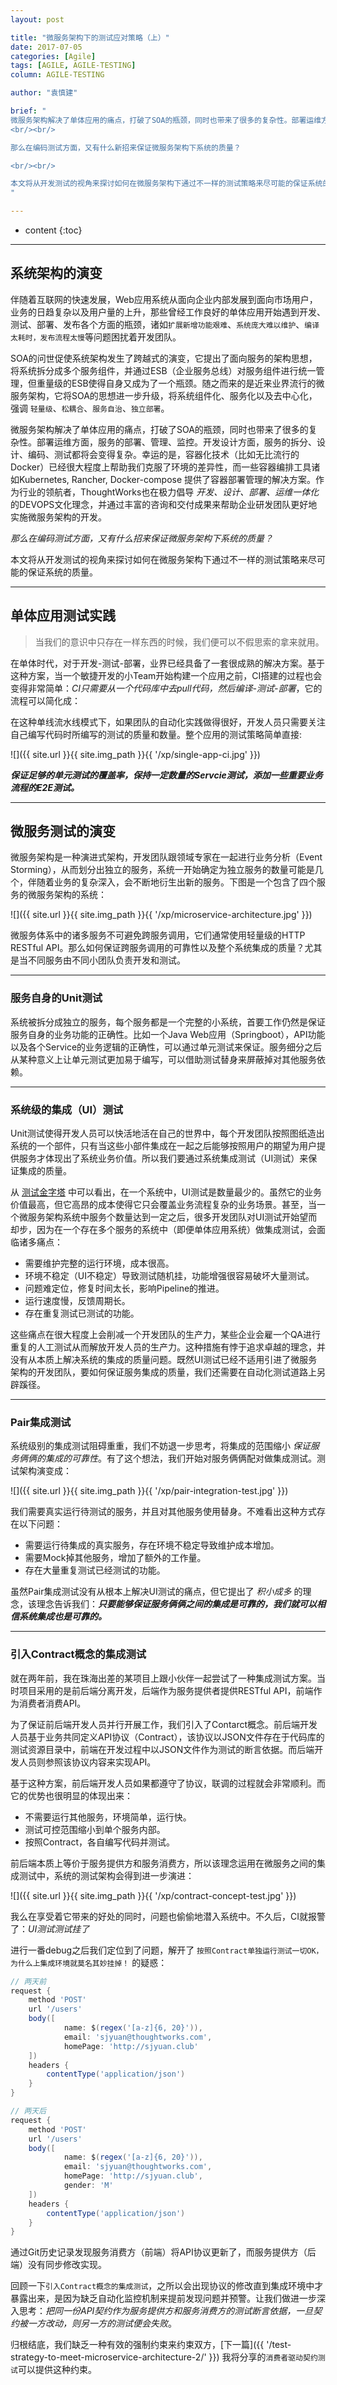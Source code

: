 ```yaml
---
layout: post

title: "微服务架构下的测试应对策略（上）"
date: 2017-07-05
categories: [Agile]
tags: [AGILE, AGILE-TESTING]
column: AGILE-TESTING

author: "袁慎建"

brief: "
微服务架构解决了单体应用的痛点，打破了SOA的瓶颈，同时也带来了很多的复杂性。部署运维方面，服务的部署、管理、监控。开发设计方面，服务的拆分、设计、编码、测试都将会变得复杂。幸运的是，容器化技术（比如无比流行的Docker）已经很大程度上帮助我们克服了环境的差异性，而一些容器编排工具诸如Kubernetes, Rancher, Docker-compose 提供了容器部署管理的解决方案。作为行业的领航者，ThoughtWorks也在极力倡导 开发、设计、部署、运维一体化 的DEVOPS文化理念，并通过丰富的咨询和交付成果来帮助企业研发团队更好地实施微服务架构的开发。
<br/><br/>

那么在编码测试方面，又有什么新招来保证微服务架构下系统的质量？

<br/><br/>

本文将从开发测试的视角来探讨如何在微服务架构下通过不一样的测试策略来尽可能的保证系统的质量。
"

---
```


* content
{:toc}

---

## 系统架构的演变
伴随着互联网的快速发展，Web应用系统从面向企业内部发展到面向市场用户，业务的日趋复杂以及用户量的上升，那些曾经工作良好的单体应用开始遇到开发、测试、部署、发布各个方面的瓶颈，诸如`扩展新增功能艰难`、`系统庞大难以维护`、`编译太耗时，发布流程太慢`等问题困扰着开发团队。

SOA的问世促使系统架构发生了跨越式的演变，它提出了面向服务的架构思想，将系统拆分成多个服务组件，并通过ESB（企业服务总线）对服务组件进行统一管理，但重量级的ESB使得自身又成为了一个瓶颈。随之而来的是近来业界流行的微服务架构，它将SOA的思想进一步升级，将系统组件化、服务化以及去中心化，强调 `轻量级`、`松耦合`、`服务自治`、`独立部署`。

微服务架构解决了单体应用的痛点，打破了SOA的瓶颈，同时也带来了很多的复杂性。部署运维方面，服务的部署、管理、监控。开发设计方面，服务的拆分、设计、编码、测试都将会变得复杂。幸运的是，容器化技术（比如无比流行的Docker）已经很大程度上帮助我们克服了环境的差异性，而一些容器编排工具诸如Kubernetes, Rancher, Docker-compose 提供了容器部署管理的解决方案。作为行业的领航者，ThoughtWorks也在极力倡导 *开发、设计、部署、运维一体化* 的DEVOPS文化理念，并通过丰富的咨询和交付成果来帮助企业研发团队更好地实施微服务架构的开发。

*那么在编码测试方面，又有什么招来保证微服务架构下系统的质量？*

本文将从开发测试的视角来探讨如何在微服务架构下通过不一样的测试策略来尽可能的保证系统的质量。

---

## 单体应用测试实践

>当我们的意识中只存在一样东西的时候，我们便可以不假思索的拿来就用。

在单体时代，对于开发-测试-部署，业界已经具备了一套很成熟的解决方案。基于这种方案，当一个敏捷开发的小Team开始构建一个应用之前，CI搭建的过程也会变得非常简单：*CI只需要从一个代码库中去pull代码，然后编译-测试-部署*，它的流程可以简化成：


在这种单线流水线模式下，如果团队的自动化实践做得很好，开发人员只需要关注自己编写代码时所编写的测试的质量和数量。整个应用的测试策略简单直接:

![]({{ site.url }}{{ site.img_path }}{{ '/xp/single-app-ci.jpg' }})

***保证足够的单元测试的覆盖率，保持一定数量的Servcie测试，添加一些重要业务流程的E2E测试。***


---


## 微服务测试的演变
微服务架构是一种演进式架构，开发团队跟领域专家在一起进行业务分析（Event Storming），从而划分出独立的服务，系统一开始确定为独立服务的数量可能是几个，伴随着业务的复杂深入，会不断地衍生出新的服务。下图是一个包含了四个服务的微服务架构的系统：

![]({{ site.url }}{{ site.img_path }}{{ '/xp/microservice-architecture.jpg' }})

微服务体系中的诸多服务不可避免跨服务调用，它们通常使用轻量级的HTTP RESTful API。那么如何保证跨服务调用的可靠性以及整个系统集成的质量？尤其是当不同服务由不同小团队负责开发和测试。

---

### 服务自身的Unit测试
系统被拆分成独立的服务，每个服务都是一个完整的小系统，首要工作仍然是保证服务自身的业务功能的正确性。比如一个Java Web应用（Springboot），API功能以及各个Service的业务逻辑的正确性，可以通过单元测试来保证。服务细分之后从某种意义上让单元测试更加易于编写，可以借助测试替身来屏蔽掉对其他服务依赖。

---

### 系统级的集成（UI）测试
Unit测试使得开发人员可以快活地活在自己的世界中，每个开发团队按照图纸造出系统的一个部件，只有当这些小部件集成在一起之后能够按照用户的期望为用户提供服务才体现出了系统业务价值。所以我们要通过系统集成测试（UI测试）来保证集成的质量。


从 [测试金字塔](https://martinfowler.com/bliki/TestPyramid.html) 中可以看出，在一个系统中，UI测试是数量最少的。虽然它的业务价值最高，但它高昂的成本使得它只会覆盖业务流程复杂的业务场景。甚至，当一个微服务架构系统中服务个数量达到一定之后，很多开发团队对UI测试开始望而却步，因为在一个存在多个服务的系统中（即便单体应用系统）做集成测试，会面临诸多痛点：

- 需要维护完整的运行环境，成本很高。
- 环境不稳定（UI不稳定）导致测试随机挂，功能增强很容易破坏大量测试。
- 问题难定位，修复时间太长，影响Pipeline的推进。
- 运行速度慢，反馈周期长。
- 存在重复测试已测试的功能。

这些痛点在很大程度上会削减一个开发团队的生产力，某些企业会雇一个QA进行重复的人工测试从而解放开发人员的生产力。这种措施有悖于追求卓越的理念，并没有从本质上解决系统的集成的质量问题。既然UI测试已经不适用引进了微服务架构的开发团队，要如何保证服务集成的质量，我们还需要在自动化测试道路上另辟蹊径。

---

### Pair集成测试
系统级别的集成测试阻碍重重，我们不妨退一步思考，将集成的范围缩小 *保证服务俩俩的集成的可靠性*。有了这个想法，我们开始对服务俩俩配对做集成测试。测试架构演变成：

![]({{ site.url }}{{ site.img_path }}{{ '/xp/pair-integration-test.jpg' }})

我们需要真实运行待测试的服务，并且对其他服务使用替身。不难看出这种方式存在以下问题：

- 需要运行待集成的真实服务，存在环境不稳定导致维护成本增加。
- 需要Mock掉其他服务，增加了额外的工作量。
- 存在大量重复测试已经测试的功能。

虽然Pair集成测试没有从根本上解决UI测试的痛点，但它提出了 *积小成多* 的理念，该理念告诉我们：***只要能够保证服务俩俩之间的集成是可靠的，我们就可以相信系统集成也是可靠的。***

---

### 引入Contract概念的集成测试

就在两年前，我在珠海出差的某项目上跟小伙伴一起尝试了一种集成测试方案。当时项目采用的是前后端分离开发，后端作为服务提供者提供RESTful API，前端作为消费者消费API。

为了保证前后端开发人员并行开展工作，我们引入了Contarct概念。前后端开发人员基于业务共同定义API协议（Contract），该协议以JSON文件存在于代码库的测试资源目录中，前端在开发过程中以JSON文件作为测试的断言依据。而后端开发人员则参照该协议内容来实现API。

基于这种方案，前后端开发人员如果都遵守了协议，联调的过程就会非常顺利。而它的优势也很明显的体现出来：

- 不需要运行其他服务，环境简单，运行快。
- 测试可控范围缩小到单个服务内部。
- 按照Contract，各自编写代码并测试。

前后端本质上等价于服务提供方和服务消费方，所以该理念运用在微服务之间的集成测试中，系统的测试架构会得到进一步演进：

![]({{ site.url }}{{ site.img_path }}{{ '/xp/contract-concept-test.jpg' }})

我么在享受着它带来的好处的同时，问题也偷偷地潜入系统中。不久后，CI就报警了：*UI测试测试挂了*

进行一番debug之后我们定位到了问题，解开了 `按照Contract单独运行测试一切OK，为什么上集成环境就莫名其妙挂掉！` 的疑惑：

```groovy
// 两天前
request {
    method 'POST'
    url '/users'
    body([
            name: $(regex('[a-z]{6, 20}')),
            email: 'sjyuan@thoughtworks.com',
            homePage: 'http://sjyuan.club'
    ])
    headers {
        contentType('application/json')
    }
}

// 两天后
request {
    method 'POST'
    url '/users'
    body([
            name: $(regex('[a-z]{6, 20}')),
            email: 'sjyuan@thoughtworks.com',
            homePage: 'http://sjyuan.club',
            gender: 'M'
    ])
    headers {
        contentType('application/json')
    }
}

```
通过Git历史记录发现服务消费方（前端）将API协议更新了，而服务提供方（后端）没有同步修改实现。

回顾一下`引入Contract概念的集成测试`，之所以会出现协议的修改直到集成环境中才暴露出来，是因为缺乏自动化监控机制来提前发现问题并预警。让我们做进一步深入思考：*把同一份API契约作为服务提供方和服务消费方的测试断言依据，一旦契约被一方改动，则另一方的测试便会失败*。

归根结底，我们缺乏一种有效的强制约束来约束双方，[下一篇]({{ '/test-strategy-to-meet-microservice-architecture-2/' }}) 我将分享的`消费者驱动契约测试`可以提供这种约束。

